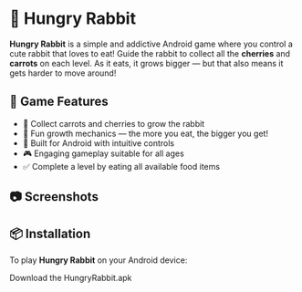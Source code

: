 # 🐰 Hungry Rabbit

**Hungry Rabbit** is a simple and addictive Android game where you control a cute rabbit that loves to eat! Guide the rabbit to collect all the **cherries** and **carrots** on each level. As it eats, it grows bigger — but that also means it gets harder to move around!

## 🍒 Game Features

- 🥕 Collect carrots and cherries to grow the rabbit
- 🌱 Fun growth mechanics — the more you eat, the bigger you get!
- 📱 Built for Android with intuitive controls
- 🎮 Engaging gameplay suitable for all ages
- ✅ Complete a level by eating all available food items

## 📷 Screenshots



## 📦 Installation

To play **Hungry Rabbit** on your Android device:

Download the HungryRabbit.apk

